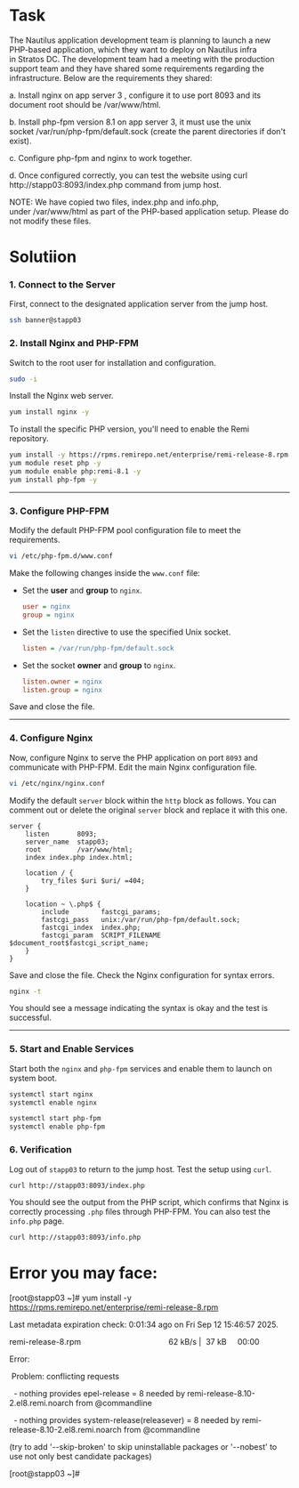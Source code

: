 # Task

The Nautilus application development team is planning to launch a new PHP-based application, which they want to deploy on Nautilus infra in Stratos DC. The development team had a meeting with the production support team and they have shared some requirements regarding the infrastructure. Below are the requirements they shared:





a. Install nginx on app server 3 , configure it to use port 8093 and its document root should be /var/www/html.



b. Install php-fpm version 8.1 on app server 3, it must use the unix socket /var/run/php-fpm/default.sock (create the parent directories if don't exist).



c. Configure php-fpm and nginx to work together.



d. Once configured correctly, you can test the website using curl http://stapp03:8093/index.php command from jump host.

NOTE: We have copied two files, index.php and info.php, under /var/www/html as part of the PHP-based application setup. Please do not modify these files.


# Solutiion

### **1. Connect to the Server**

First, connect to the designated application server from the jump host.

```bash
ssh banner@stapp03
```

### **2. Install Nginx and PHP-FPM**

Switch to the root user for installation and configuration.

```bash
sudo -i
```

Install the Nginx web server.

```bash
yum install nginx -y
```

To install the specific PHP version, you'll need to enable the Remi repository.

```bash
yum install -y https://rpms.remirepo.net/enterprise/remi-release-8.rpm
yum module reset php -y
yum module enable php:remi-8.1 -y
yum install php-fpm -y
```

-----

### **3. Configure PHP-FPM**

Modify the default PHP-FPM pool configuration file to meet the requirements.

```bash
vi /etc/php-fpm.d/www.conf
```

Make the following changes inside the `www.conf` file:

  * Set the **user** and **group** to `nginx`.
    ```ini
    user = nginx
    group = nginx
    ```
  * Set the `listen` directive to use the specified Unix socket.
    ```ini
    listen = /var/run/php-fpm/default.sock
    ```
  * Set the socket **owner** and **group** to `nginx`.
    ```ini
    listen.owner = nginx
    listen.group = nginx
    ```

Save and close the file.

-----

### **4. Configure Nginx**

Now, configure Nginx to serve the PHP application on port `8093` and communicate with PHP-FPM. Edit the main Nginx configuration file.

```bash
vi /etc/nginx/nginx.conf
```

Modify the default `server` block within the `http` block as follows. You can comment out or delete the original `server` block and replace it with this one.

```nginx
server {
    listen       8093;
    server_name  stapp03;
    root         /var/www/html;
    index index.php index.html;

    location / {
        try_files $uri $uri/ =404;
    }

    location ~ \.php$ {
        include        fastcgi_params;
        fastcgi_pass   unix:/var/run/php-fpm/default.sock;
        fastcgi_index  index.php;
        fastcgi_param  SCRIPT_FILENAME $document_root$fastcgi_script_name;
    }
}
```

Save and close the file. Check the Nginx configuration for syntax errors.

```bash
nginx -t
```

You should see a message indicating the syntax is okay and the test is successful.

-----

### **5. Start and Enable Services**

Start both the `nginx` and `php-fpm` services and enable them to launch on system boot.

```bash
systemctl start nginx
systemctl enable nginx

systemctl start php-fpm
systemctl enable php-fpm
```

### **6. Verification**

Log out of `stapp03` to return to the jump host. Test the setup using `curl`.

```bash
curl http://stapp03:8093/index.php
```

You should see the output from the PHP script, which confirms that Nginx is correctly processing `.php` files through PHP-FPM. You can also test the `info.php` page.

```bash
curl http://stapp03:8093/info.php
```
# Error you may face:
[root@stapp03 ~]# yum install -y https://rpms.remirepo.net/enterprise/remi-release-8.rpm

Last metadata expiration check: 0:01:34 ago on Fri Sep 12 15:46:57 2025.

remi-release-8.rpm                                        62 kB/s |  37 kB     00:00    

Error: 

 Problem: conflicting requests

  - nothing provides epel-release = 8 needed by remi-release-8.10-2.el8.remi.noarch from @commandline

  - nothing provides system-release(releasever) = 8 needed by remi-release-8.10-2.el8.remi.noarch from @commandline

(try to add '--skip-broken' to skip uninstallable packages or '--nobest' to use not only best candidate packages)

[root@stapp03 ~]# 

